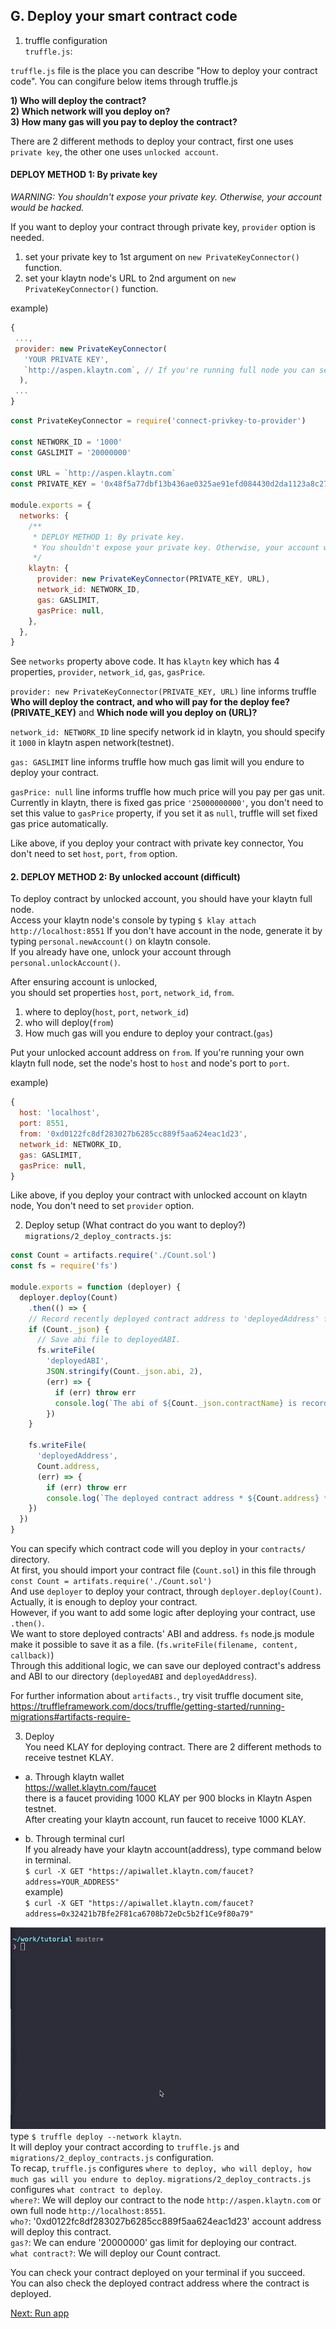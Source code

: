 ## G. Deploy your smart contract code
1) truffle configuration  
`truffle.js`:

`truffle.js` file is the place you can describe "How to deploy your contract code". You can congifure below items through truffle.js

__1) Who will deploy the contract?  
2) Which network will you deploy on?  
3) How many gas will you pay to deploy the contract?__

There are 2 different methods to deploy your contract, first one uses `private key`, the other one uses `unlocked account`.

#### DEPLOY METHOD 1: By private key
*WARNING: You shouldn't expose your private key.
Otherwise, your account would be hacked.*  

If you want to deploy your contract through private key, `provider` option is needed.   

1) set your private key to 1st argument on `new PrivateKeyConnector()` function.  
2) set your klaytn node's URL to 2nd argument on `new PrivateKeyConnector()` function.

example)
```js
{
 ...,
 provider: new PrivateKeyConnector(
   'YOUR PRIVATE KEY',
   `http://aspen.klaytn.com`, // If you're running full node you can set your node's rpc url.
  ),
 ...
}
```

```js
const PrivateKeyConnector = require('connect-privkey-to-provider')

const NETWORK_ID = '1000'
const GASLIMIT = '20000000'

const URL = `http://aspen.klaytn.com`
const PRIVATE_KEY = '0x48f5a77dbf13b436ae0325ae91efd084430d2da1123a8c273d7df5009248f90c'

module.exports = {
  networks: {
    /**
     * DEPLOY METHOD 1: By private key.
     * You shouldn't expose your private key. Otherwise, your account would be hacked!!
     */
    klaytn: {
      provider: new PrivateKeyConnector(PRIVATE_KEY, URL),
      network_id: NETWORK_ID,
      gas: GASLIMIT,
      gasPrice: null,
    },
  },
}

```

See `networks` property above code. It has `klaytn` key which has 4 properties,
`provider`, `network_id`, `gas`, `gasPrice`.

`provider: new PrivateKeyConnector(PRIVATE_KEY, URL)` line informs truffle __Who will deploy the contract, and who will pay for the deploy fee? (PRIVATE_KEY)__  and __Which node will you deploy on (URL)?__

`network_id: NETWORK_ID` line specify network id in klaytn, you should specify it `1000` in klaytn aspen network(testnet).  

`gas: GASLIMIT` line informs truffle how much gas limit will you endure to deploy your contract.  

`gasPrice: null` line informs truffle how much price will you pay per gas unit. Currently in klaytn, there is fixed gas price `'25000000000'`, you don't need to set this value to `gasPrice` property, if you set it as `null`, truffle will set fixed gas price automatically.  

Like above, if you deploy your contract with private key connector, You don't need to set `host`, `port`, `from` option.

#### 2. DEPLOY METHOD 2: By unlocked account (difficult)
To deploy contract by unlocked account, you should have your klaytn full node.  
Access your klaytn node's console by typing `$ klay attach http://localhost:8551`
If you don't have account in the node, generate it by typing `personal.newAccount()` on klaytn console.  
If you already have one, unlock your account through `personal.unlockAccount()`.  

After ensuring account is unlocked,  
you should set properties `host`, `port`, `network_id`, `from`.
1) where to deploy(`host`, `port`, `network_id`)  
2) who will deploy(`from`)
3) How much gas will you endure to deploy your contract.(`gas`)

Put your unlocked account address on `from`.
If you're running your own klaytn full node, set the node's host to `host` and node's port to `port`.


example)
```js
{
  host: 'localhost',
  port: 8551,
  from: '0xd0122fc8df283027b6285cc889f5aa624eac1d23',
  network_id: NETWORK_ID,
  gas: GASLIMIT,
  gasPrice: null,
}
```

Like above, if you deploy your contract with unlocked account on klaytn node,
You don't need to set `provider` option.


2) Deploy setup (What contract do you want to deploy?)  
`migrations/2_deploy_contracts.js`:  

```js
const Count = artifacts.require('./Count.sol')
const fs = require('fs')

module.exports = function (deployer) {
  deployer.deploy(Count)
    .then(() => {
    // Record recently deployed contract address to 'deployedAddress' file.
    if (Count._json) {
      // Save abi file to deployedABI.
      fs.writeFile(
        'deployedABI',
        JSON.stringify(Count._json.abi, 2),
        (err) => {
          if (err) throw err
          console.log(`The abi of ${Count._json.contractName} is recorded on deployedABI file`)
        })
    }

    fs.writeFile(
      'deployedAddress',
      Count.address,
      (err) => {
        if (err) throw err
        console.log(`The deployed contract address * ${Count.address} * is recorded on deployedAddress file`)
    })
  })
}
```

You can specify which contract code will you deploy in your `contracts/` directory.  
At first, you should import your contract file (`Count.sol`) in this file through `const Count = artifats.require('./Count.sol')`  
And use `deployer` to deploy your contract, through `deployer.deploy(Count)`. Actually, it is enough to deploy your contract.  
However, if you want to add some logic after deploying your contract, use `.then()`.  
We want to store deployed contracts' ABI and address.  `fs` node.js module make it possible to save it as a file. (`fs.writeFile(filename, content, callback)`)  
Through this additional logic, we can save our deployed contract's address and ABI to our directory (`deployedABI` and `deployedAddress`).  

For further information about `artifacts.`, try visit truffle document site, https://truffleframework.com/docs/truffle/getting-started/running-migrations#artifacts-require-

3) Deploy  
You need KLAY for deploying contract. There are 2 different methods to receive testnet KLAY.

* a. Through klaytn wallet  
https://wallet.klaytn.com/faucet  
there is a faucet providing 1000 KLAY per 900 blocks in Klaytn Aspen testnet.  
After creating your klaytn account, run faucet to receive 1000 KLAY.  

* b. Through terminal curl  
If you already have your klaytn account(address), type command below in terminal.  
`$ curl -X GET "https://apiwallet.klaytn.com/faucet?address=YOUR_ADDRESS"`  
example)  
`$ curl -X GET "https://apiwallet.klaytn.com/faucet?address=0x32421b7Bfe2F81ca6708b72eDc5b2f1Ce9f80a79"`

![deploy](https://github.com/nujabes403/generator-klay-dapp/blob/master/3deploy.gif?raw=true)  
type `$ truffle deploy --network klaytn`.  
It will deploy your contract according to `truffle.js` and `migrations/2_deploy_contracts.js` configuration.  
To recap, `truffle.js` configures `where to deploy, who will deploy, how much gas will you endure to deploy`. `migrations/2_deploy_contracts.js` configures `what contract to deploy`.  
`where?`: We will deploy our contract to the node `http://aspen.klaytn.com` or own full node `http://localhost:8551`.  
`who?`: '0xd0122fc8df283027b6285cc889f5aa624eac1d23' account address will deploy this contract.  
`gas?`: We can endure '20000000' gas limit for deploying our contract.  
`what contract?`: We will deploy our Count contract.  

You can check your contract deployed on your terminal if you succeed.  
You can also check the deployed contract address where the contract is deployed.  

[Next: Run app](8-run-app.md)
